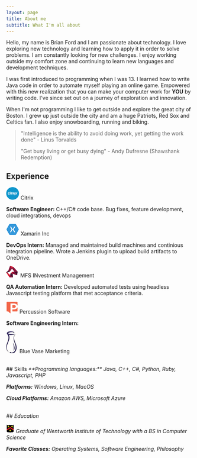 ```yaml
---
layout: page
title: About me
subtitle: What I'm all about
---
```


Hello, my name is Brian Ford and I am passionate about technology. I love exploring new technology and learning how to apply it in order to solve problems. I am constantly looking for new challenges. I enjoy working outside my comfort zone and continuing to learn new languages and development techniques.

I was first introduced to programming when I was 13. I learned how to write Java code in order to automate myself playing an online game. Empowered with this new realization that you can make your computer work for **YOU** by writing code. I've since set out on a journey of exploration and innovation.
 
When I'm not programming I like to get outside and explore the great city of Boston. I grew up just outside the city and am a huge Patriots, Red Sox and Celtics fan. I also enjoy snowboarding, running and biking.


>"Intelligence is the ability to avoid doing work, yet getting the work done"
>\- Linus Torvalds
>
>"Get busy living or get busy dying"
>\- Andy Dufresne (Shawshank Redemption)

## Experience

![Citrix Logo](img/citrix.png) Citrix

**Software Engineer:** C++/C# code base. Bug fixes, feature development, cloud integrations, devops

![Xamarin Logo](img/xamarin.png) Xamarin Inc

**DevOps Intern:** Managed and maintained build machines and continious integration pipeline. Wrote a Jenkins plugin to upload build artifacts to OneDrive.

![MFS Logo](img/mfs.png) MFS INvestment Management

**QA Automation Intern:** Developed automated tests using headless Javascript testing platform that met acceptance criteria.

![Percussion Logo](img/percussion.png) Percussion Software

**Software Engineering Intern:** 

![Bluevase Logo](img/bluevase.jpg) Blue Vase Marketing

<br />
## Skills
<i class="fa fa-code" /> **Programming languages:** Java, C++, C#, Python, Ruby, Javascript, PHP

<i class="fa fa-cubes" /> **Platforms:** Windows, Linux, MacOS

<i class="fa fa-cloud" /> **Cloud Platforms:** Amazon AWS, Microsoft Azure

<br />
## Education

![Wentworth Institute of Technology](img/wit.png) Graduate of Wentworth Institute of Technology with a BS in Computer Science

<i class="fa fa-pencil" /> **Favorite Classes:** Operating Systems, Software Engineering, Philosophy 
